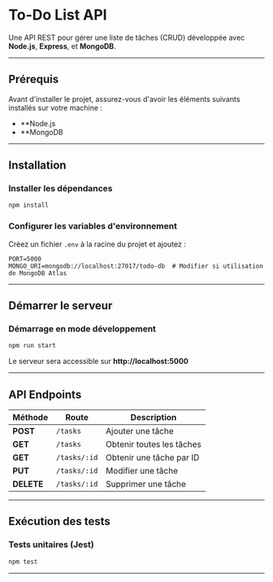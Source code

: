 # To-Do List API

Une API REST pour gérer une liste de tâches (CRUD) développée avec **Node.js**, **Express**, et **MongoDB**.

---

## Prérequis

Avant d'installer le projet, assurez-vous d'avoir les éléments suivants installés sur votre machine :

- **Node.js
- **MongoDB

---

##  Installation

###  **Installer les dépendances**
```sh
npm install
```

### **Configurer les variables d'environnement**

Créez un fichier `.env` à la racine du projet et ajoutez :
```env
PORT=5000
MONGO_URI=mongodb://localhost:27017/todo-db  # Modifier si utilisation de MongoDB Atlas
```

---

## Démarrer le serveur

### **Démarrage en mode développement**
```sh
npm run start
```
Le serveur sera accessible sur **http://localhost:5000**

---

##  API Endpoints

| Méthode  | Route        | Description |
|----------|-------------|-------------|
| **POST** | `/tasks`     | Ajouter une tâche  |
| **GET**  | `/tasks`     | Obtenir toutes les tâches  |
| **GET**  | `/tasks/:id` | Obtenir une tâche par ID  |
| **PUT**  | `/tasks/:id` | Modifier une tâche  |
| **DELETE** | `/tasks/:id` | Supprimer une tâche  |

---

##  Exécution des tests

### **Tests unitaires (Jest)**
```sh
npm test
```

---
